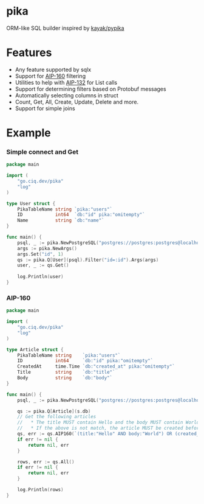 # pika
ORM-like SQL builder inspired by [kayak/pypika](https://github.com/kayak/pypika)

# Features
* Any feature supported by sqlx
* Support for [AIP-160](https://google.aip.dev/160) filtering
* Utilities to help with [AIP-132](https://google.aip.dev/132) for List calls
* Support for determining filters based on Protobuf messages
* Automatically selecting columns in struct
* Count, Get, All, Create, Update, Delete and more.
* Support for simple joins

# Example

### Simple connect and Get
```go
package main

import (
	"go.ciq.dev/pika"
	"log"
)

type User struct {
	PikaTableName string `pika:"users"`
	ID            int64  `db:"id" pika:"omitempty"`
	Name          string `db:"name"`
}

func main() {
	psql, _ := pika.NewPostgreSQL("postgres://postgres:postgres@localhost:5432/test")
	args := pika.NewArgs()
	args.Set("id", 1)
	qs := pika.Q[User](psql).Filter("id=:id").Args(args)
	user, _ := qs.Get()
	
	log.Println(user)
}
```

### AIP-160
```go
package main

import (
	"go.ciq.dev/pika"
	"log"
)

type Article struct {
	PikaTableName string    `pika:"users"`
	ID            int64     `db:"id" pika:"omitempty"`
	CreatedAt     time.Time `db:"created_at" pika:"omitempty"`
	Title         string    `db:"title"`
	Body          string    `db:"body"`
}

func main() {
	psql, _ := pika.NewPostgreSQL("postgres://postgres:postgres@localhost:5432/test")

	qs := pika.Q[Article](s.db)
	// Get the following articles
	//   * The title MUST contain Hello and the body MUST contain World
	//   * If the above is not match, the article MUST be created before 2023-07-30
	qs, err := qs.AIP160(`(title:"Hello" AND body:"World") OR (created_at < 2023-07-30T00:00:00Z)`, pika.AIPFilterOptions{})
	if err != nil {
		return nil, err
	}

	rows, err := qs.All()
	if err != nil {
		return nil, err
	}

	log.Println(rows)
}
```
